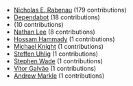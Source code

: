 * [Nicholas E. Rabenau](https://github.com/nerab) (179 contributions)
* [Dependabot](https://github.com/dependabot-bot) (18 contributions)
* [](https://github.com/apps/dependabot) (10 contributions)
* [Nathan Lee](https://github.com/X0nic) (8 contributions)
* [Hossam Hammady](https://github.com/hammady) (1 contributions)
* [Michael Knight](https://github.com/miknight) (1 contributions)
* [Steffen Uhlig](https://github.com/suhlig) (1 contributions)
* [Stephen Wade](https://github.com/stephenwade) (1 contributions)
* [Vítor Galvão](https://github.com/vitorgalvao) (1 contributions)
* [Andrew Markle](https://github.com/andrewmarkle) (1 contributions)